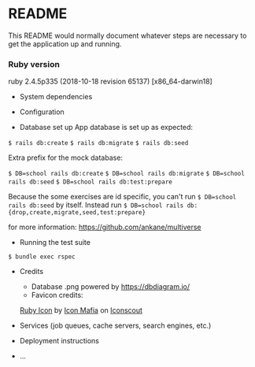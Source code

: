 # README

This README would normally document whatever steps are necessary to get the
application up and running.

### Ruby version

ruby 2.4.5p335 (2018-10-18 revision 65137) [x86_64-darwin18]


* System dependencies

* Configuration

* Database set up
App database is set up as expected:

`$ rails db:create`
`$ rails db:migrate`
`$ rails db:seed`

Extra prefix for the mock database:

`$ DB=school rails db:create`
`$ DB=school rails db:migrate`
`$ DB=school rails db:seed`
`$ DB=school rails db:test:prepare`


Because the some exercises are id specific, you can't run `$ DB=school rails db:seed` by itself.
Instead run `$ DB=school rails db:{drop,create,migrate,seed,test:prepare}`



for more information: https://github.com/ankane/multiverse


* Running the test suite

`$ bundle exec rspec`

* Credits

  - Database .png powered by https://dbdiagram.io/
  - Favicon credits:

  <a href="https://iconscout.com/icon/ruby-44" target="_blank">Ruby Icon</a> by <a href="https://iconscout.com/contributors/icon-mafia">Icon Mafia</a> on <a href="https://iconscout.com">Iconscout</a>

* Services (job queues, cache servers, search engines, etc.)

* Deployment instructions

* ...
